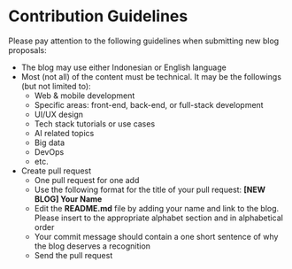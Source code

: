 # Contribution Guidelines

Please pay attention to the following guidelines when submitting new blog proposals:

<ul>
  <li>The blog may use either Indonesian or English language</li>
  <li>Most (not all) of the content must be technical. It may be the followings (but not limited to):
    <ul>
      <li>Web & mobile development</li>
      <li>Specific areas: front-end, back-end, or full-stack development</li>
      <li>UI/UX design</li>
      <li>Tech stack tutorials or use cases</li>
      <li>AI related topics</li>
      <li>Big data</li>
      <li>DevOps</li>
      <li>etc.</li>
    </ul>
  </li>
  <li>Create pull request
  <ul>
  <li>One pull request for one add</li>
  <li>Use the following format for the title of your pull request: <b>[NEW BLOG] Your Name</b></li>
  <li>Edit the <b>README.md</b> file by adding your name and link to the blog. Please insert to the appropriate alphabet section and in alphabetical order</li>
  <li>Your commit message should contain a one short sentence of why the blog deserves a recognition</li>
  <li>Send the pull request</li>
  </ul>
  </li>
</ul>
